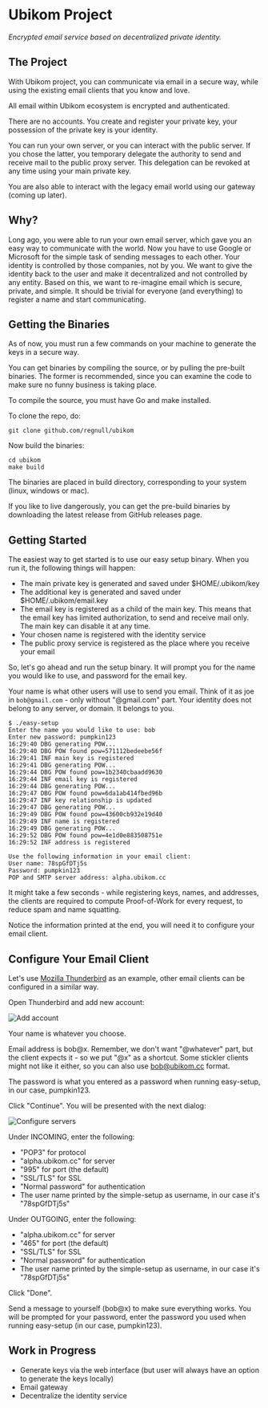 # Ubikom Project
*Encrypted email service based on decentralized private identity.*

## The Project

With Ubikom project, you can communicate via email in a secure way, while using the existing email clients that you know and love.

All email within Ubikom ecosystem is encrypted and authenticated.

There are no accounts. You create and register your private key, your possession of the private key is your identity.

You can run your own server, or you can interact with the public server. If you chose the latter, you temporary delegate the authority
to send and receive mail to the public proxy server. This delegation can be revoked at any time using your main private key.

You are also able to interact with the legacy email world using our gateway (coming up later).

## Why?

Long ago, you were able to run your own email server, which gave you an easy way to communicate with the world. Now you have to use Google or Microsoft for the simple task of sending messages to each other. Your identity is controlled by those companies, not by you. We want to give the identity back to the user and make it decentralized and not controlled by any entity. Based on this, we want to re-imagine email which is secure, private, and simple. It should be trivial for everyone (and everything) to register a name and start communicating.

## Getting the Binaries

As of now, you must run a few commands on your machine to generate the keys in a secure way. 

You can get binaries by compiling the source, or by pulling the pre-built binaries. The former is recommended, since you can examine the code to make sure no funny business is taking place. 

To compile the source, you must have Go and make installed.

To clone the repo, do:

```
git clone github.com/regnull/ubikom
```

Now build the binaries:

```
cd ubikom
make build
```

The binaries are placed in build directory, corresponding to your system (linux, windows or mac).

If you like to live dangerously, you can get the pre-build binaries by downloading the latest release from GitHub releases page.

## Getting Started

The easiest way to get started is to use our easy setup binary. When you run it, the following things will happen:

* The main private key is generated and saved under $HOME/.ubikom/key
* The additional key is generated and saved under $HOME/.ubikom/email.key
* The email key is registered as a child of the main key. This means that the email key has limited authorization, to send and receive mail only. The main key can disable it at any time.
* Your chosen name is registered with the identity service
* The public proxy service is registered as the place where you receive your email

So, let's go ahead and run the setup binary. It will prompt you for the name you would like to use, and password for the email key.

Your name is what other users will use to send you email. Think of it as joe in `bob@gmail.com` - only without "@gmail.com" part. Your identity does not
belong to any server, or domain. It belongs to you.

```
$ ./easy-setup
Enter the name you would like to use: bob
Enter new password: pumpkin123
16:29:40 DBG generating POW...
16:29:40 DBG POW found pow=571112bedeebe56f
16:29:41 INF main key is registered
16:29:41 DBG generating POW...
16:29:44 DBG POW found pow=1b2340cbaadd9630
16:29:44 INF email key is registered
16:29:44 DBG generating POW...
16:29:47 DBG POW found pow=6da1ab414fbed96b
16:29:47 INF key relationship is updated
16:29:47 DBG generating POW...
16:29:49 DBG POW found pow=43600cb932e19d40
16:29:49 INF name is registered
16:29:49 DBG generating POW...
16:29:52 DBG POW found pow=4e1d0e883508751e
16:29:52 INF address is registered

Use the following information in your email client:
User name: 78spGfDTj5s
Password: pumpkin123
POP and SMTP server address: alpha.ubikom.cc
```

It might take a few seconds - while registering keys, names, and addresses, the clients are required to compute Proof-of-Work for every request, to reduce spam and name squatting. 

Notice the information printed at the end, you will need it to configure your email client.

## Configure Your Email Client

Let's use [Mozilla Thunderbird](https://www.thunderbird.net/en-US/) as an example, other email clients can be configured in a similar way.

Open Thunderbird and add new account:

![Add account](images/thunderbird-add-account.png)

Your name is whatever you choose.

Email address is bob@x. Remember, we don't want "@whatever" part, but the client expects it - so we put "@x" as a shortcut. Some stickler clients might not like it either, so you can also use bob@ubikom.cc format.

The password is what you entered as a password when running easy-setup, in our case, pumpkin123.

Click "Continue". You will be presented with the next dialog:


![Configure servers](images/thunderbird-configure-servers.png)

Under INCOMING, enter the following:

* "POP3" for protocol
* "alpha.ubikom.cc" for server
* "995" for port (the default)
* "SSL/TLS" for SSL
* "Normal password" for authentication
* The user name printed by the simple-setup as username, in our case it's "78spGfDTj5s"

Under OUTGOING, enter the following:

* "alpha.ubikom.cc" for server
* "465" for port (the default)
* "SSL/TLS" for SSL
* "Normal password" for authentication
* The user name printed by the simple-setup as username, in our case it's "78spGfDTj5s"

Click "Done".

Send a message to yourself (bob@x) to make sure everything works. You will be prompted for your password, enter the password you used when running easy-setup (in our case, pumpkin123).

## Work in Progress

* Generate keys via the web interface (but user will always have an option to generate the keys locally)
* Email gateway
* Decentralize the identity service
